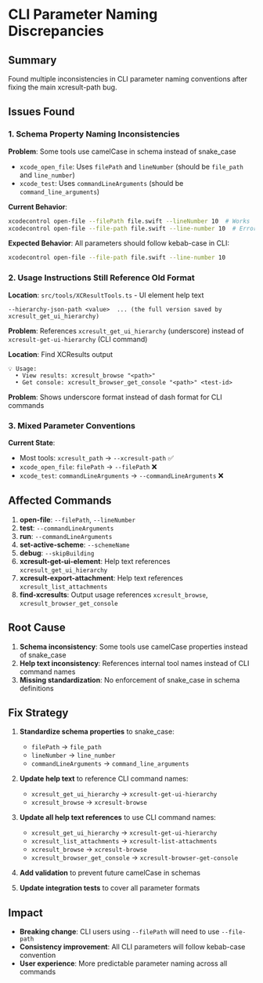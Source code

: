 # CLI Parameter Naming Discrepancies

## Summary
Found multiple inconsistencies in CLI parameter naming conventions after fixing the main xcresult-path bug.

## Issues Found

### 1. Schema Property Naming Inconsistencies

**Problem**: Some tools use camelCase in schema instead of snake_case
- `xcode_open_file`: Uses `filePath` and `lineNumber` (should be `file_path` and `line_number`)
- `xcode_test`: Uses `commandLineArguments` (should be `command_line_arguments`)

**Current Behavior**:
```bash
xcodecontrol open-file --filePath file.swift --lineNumber 10  # Works
xcodecontrol open-file --file-path file.swift --line-number 10  # Error: unknown option
```

**Expected Behavior**: All parameters should follow kebab-case in CLI:
```bash
xcodecontrol open-file --file-path file.swift --line-number 10
```

### 2. Usage Instructions Still Reference Old Format

**Location**: `src/tools/XCResultTools.ts` - UI element help text
```
--hierarchy-json-path <value>  ... (the full version saved by xcresult_get_ui_hierarchy)
```

**Problem**: References `xcresult_get_ui_hierarchy` (underscore) instead of `xcresult-get-ui-hierarchy` (CLI command)

**Location**: Find XCResults output 
```
💡 Usage:
  • View results: xcresult_browse "<path>"
  • Get console: xcresult_browser_get_console "<path>" <test-id>
```

**Problem**: Shows underscore format instead of dash format for CLI commands

### 3. Mixed Parameter Conventions

**Current State**:
- Most tools: `xcresult_path` → `--xcresult-path` ✅
- `xcode_open_file`: `filePath` → `--filePath` ❌ 
- `xcode_test`: `commandLineArguments` → `--commandLineArguments` ❌

## Affected Commands

1. **open-file**: `--filePath`, `--lineNumber`
2. **test**: `--commandLineArguments`  
3. **run**: `--commandLineArguments`
4. **set-active-scheme**: `--schemeName`
5. **debug**: `--skipBuilding`
6. **xcresult-get-ui-element**: Help text references `xcresult_get_ui_hierarchy`
7. **xcresult-export-attachment**: Help text references `xcresult_list_attachments`
8. **find-xcresults**: Output usage references `xcresult_browse`, `xcresult_browser_get_console`

## Root Cause

1. **Schema inconsistency**: Some tools use camelCase properties instead of snake_case
2. **Help text inconsistency**: References internal tool names instead of CLI command names
3. **Missing standardization**: No enforcement of snake_case in schema definitions

## Fix Strategy

1. **Standardize schema properties** to snake_case:
   - `filePath` → `file_path`
   - `lineNumber` → `line_number` 
   - `commandLineArguments` → `command_line_arguments`

2. **Update help text** to reference CLI command names:
   - `xcresult_get_ui_hierarchy` → `xcresult-get-ui-hierarchy`
   - `xcresult_browse` → `xcresult-browse`

3. **Update all help text references** to use CLI command names:
   - `xcresult_get_ui_hierarchy` → `xcresult-get-ui-hierarchy`
   - `xcresult_list_attachments` → `xcresult-list-attachments` 
   - `xcresult_browse` → `xcresult-browse`
   - `xcresult_browser_get_console` → `xcresult-browser-get-console`

4. **Add validation** to prevent future camelCase in schemas

5. **Update integration tests** to cover all parameter formats

## Impact

- **Breaking change**: CLI users using `--filePath` will need to use `--file-path`
- **Consistency improvement**: All CLI parameters will follow kebab-case convention
- **User experience**: More predictable parameter naming across all commands